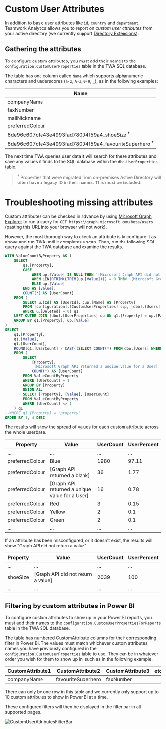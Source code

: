 # Custom User Attributes

In addition to basic user attributes like `id`, `country` and `department`, Teamwork Analytics allows you to report on _custom user attributes_ from your active directory (we currently support [Directory Extensions](https://docs.microsoft.com/en-gb/azure/active-directory/hybrid/how-to-connect-sync-feature-directory-extensions)).

## Gathering the attributes

To configure custom attributes, you must add their names to the `configuration.CustomUserProperties` table in the TWA SQL database.

The table has one column called `Name` which supports alphanumeric characters and underscores (`a-z`, `A-Z`, `0-9`, `_`), as in the following examples:

| Name |
| ---- |
| companyName |
| faxNumber |
| mailNickname |
| preferredColour |
| 6de96c607cfe43e4993fad78004f59a4_shoeSize <sup>†</sup> |
| 6de96c607cfe43e4993fad78004f59a4_favouriteSuperhero <sup>†</sup> |

The next time TWA queries user data it will search for these attributes and save any values it finds to the SQL database within the `dbo.UserProperties` table.

> <sup>†</sup> Properties that were migrated from on-premises Active Directory will often have a legacy ID in their names. This must be included.

# Troubleshooting missing attributes

Custom attributes can be checked in advance by using [Microsoft Graph Explorer](https://developer.microsoft.com/en-us/graph/graph-explorer) to run a query for `GET https://graph.microsoft.com/beta/users` (pasting this URL into your browser will not work).

However, the most thorough way to check an attribute is to configure it as above and run TWA until it completes a scan. Then, run the following SQL query against the TWA database and examine the results.

```sql
WITH ValueCountByProperty AS (
	SELECT
		q1.[Property],
		CASE
			WHEN up.[Value] IS NULL THEN '[Microsoft Graph API did not return a value]'
			WHEN LEN(RTRIM(LTRIM(up.[Value]))) = 0 THEN '[Microsoft Graph API returned a blank]'
			ELSE up.[Value]
		END AS [Value],
		COUNT(*) AS [UserCount]
	FROM (
		SELECT u.[Id] AS [UserId], cup.[Name] AS [Property]
		FROM [configuration].[CustomUserProperties] cup, [dbo].[Users] u
		WHERE u.[Deleted] = 0) q1
	LEFT OUTER JOIN [dbo].[UserProperties] up ON q1.[Property] = up.[Path] AND q1.[UserId] = up.[UserId] AND up.[Deleted] = 0
	GROUP BY q1.[Property], up.[Value]
)
SELECT
	q1.[Property],
	q1.[Value],
	q1.[UserCount],
	ROUND(q1.[UserCount] / CAST((SELECT COUNT(*) FROM dbo.[Users] WHERE [Deleted] = 0) AS FLOAT) * 100, 2) AS [UserPercent]
	FROM (
		SELECT
			[Property],
			'[Microsoft Graph API returned a unqiue value for a User]' AS [Value],
			COUNT(*) AS [UserCount]
		FROM ValueCountByProperty
		WHERE [UserCount] = 1
		GROUP BY [Property]
		UNION ALL
		SELECT [Property], [Value], [UserCount]
		FROM ValueCountByProperty
		WHERE [UserCount] <> 1
	) q1
--WHERE q1.[Property] = 'property'
ORDER BY 1, 4 DESC
```

The results will show the spread of values for each custom attribute across the whole userbase.

| Property | Value | UserCount | UserPercent |
| --------- | ---- | ---- | -------- |
| ... | ... | ... | ... |
| preferredColour | Blue | 1980 | 97.11 |
| preferredColour | [Graph API returned a blank] | 36 | 1.77 |
| preferredColour | [Graph API returned a unique value for a User] | 16 | 0.78 |
| preferredColour | Red | 3 | 0.15 |
| preferredColour | Yellow | 2 | 0.1 |
| preferredColour | Green | 2 | 0.1 |
| ... | ... | ... | ... |

If an attribute has been misconfigured, or it doesn't exist, the results will show "Graph API did not return a value".

| Property | Value | UserCount | UserPercent |
| --------- | ---- | ---- | -------- |
| ... | ... | ... | ... |
| shoeSize | [Graph API did not return a value] | 2039 | 100 |
| ... | ... | ... | ... |

## Filtering by custom attributes in Power BI

To configure custom attributes to show up in your Power BI reports, you must add their names to the `configuration.CustomUserPropertiesForReports` table in the TWA SQL database.

The table has numbered CustomAttribute columns for their corresponding filter in Power Bi. The values must match whichever custom attributes names you have previously configured in the `configuration.CustomUserProperties` table to use. They can be in whatever order you wish for them to show up in, such as in the following example. 

| CustomAttribute1 | CustomAttribute2 | CustomAttribute3 | etc.. |
| --- | --- | --- | --- |
| companyName | favouriteSuperhero | faxNumber

There can only be one row in this table and we currently only support up to 10 custom attributes to show in Power BI at a time.

These configured filters will then be displayed in the filter bar in all supported pages.

![CustomUserAttributesFilterBar](images/CustomUserAttributesFilterBar.png)

